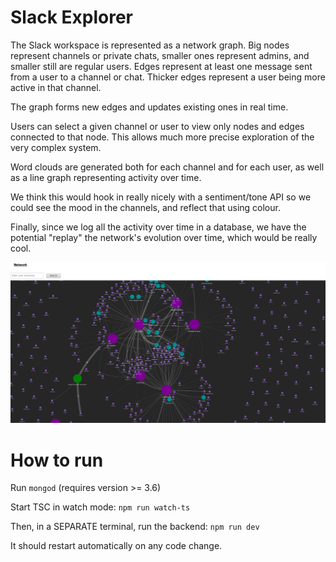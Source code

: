 # Slack Explorer
The Slack workspace is represented as a network graph. Big nodes represent channels or private chats, smaller ones represent admins, and smaller still are regular users. Edges represent at least one message sent from a user to a channel or chat. Thicker edges represent a user being more active in that channel.

The graph forms new edges and updates existing ones in real time.

Users can select a given channel or user to view only nodes and edges connected to that node. This allows much more precise exploration of the very complex system.

Word clouds are generated both for each channel and for each user, as well as a line graph representing activity over time.

We think this would hook in really nicely with a sentiment/tone API so we could see the mood in the channels, and reflect that using colour.

Finally, since we log all the activity over time in a database, we have the potential "replay" the network's evolution over time, which would be really cool.

![a screenshot of slack-explorer in action](img/screenshot.png)

# How to run

Run `mongod` (requires version >= 3.6)

Start TSC in watch mode:
`npm run watch-ts`

Then, in a SEPARATE terminal, run the backend:
`npm run dev`

It should restart automatically on any code change.